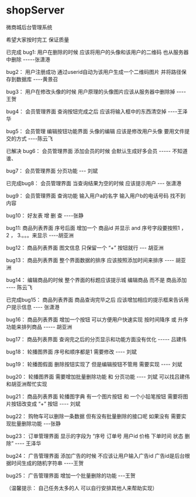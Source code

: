 # shopServer
微商城后台管理系统



希望大家按时完工 保证质量

已完成 bug1: 用户在删除的时候 应该将用户的头像和该用户的二维码 也从服务器中删除 -----张潇港

bug2： 用户注册成功 通过userid自动为该用户生成一个二维码图片 并将路径保存到数据库 ----黄景召

bug3： 用户在修改头像的时候 用户原理的头像图片应该从服务器中删除掉 ----王贺

bug4： 会员管理界面 查询按钮完成之后  应该将输入框中的东西清空掉 ----王泽华

bug5： 会员管理 编辑按钮功能界面 头像的编辑 应该是修改用户头像 要用文件提交的方式 ----陈云飞

已解决 bug6： 会员管理界面 添加会员的时候 会默认生成好多会员  ----- 不知道谁、  

bug7： 会员管理界面 分页功能  --- 刘斌

已完成bug8： 会员管理界面 当查询结果为空的时候  应该提示用户 --- 张潇港

bug9： 会员管理界面 查询功能 输入用户a的名字 输入用户b的电话号码 找不到内容  

bug10： 好友表 增 删 查 ----张静




bug11: 商品列表界面 序号后面 增加一个 商品id 并显示   and    序号字段要按照1 ， 2 ， 3.。。。来显示  ----胡亚洲

bug12： 商品列表界面 图文信息  只保留一个 “+” 按钮就行   --- 胡亚洲

bug13： 商品列表界面 整个界面数据的排序 应该按照添加时间来排序   ---- 胡亚洲

bug14： 编辑商品的时候 整个界面的标题应该提示城 编辑商品 而不是 商品添加  ---- 陈云飞

已完成bug15： 商品列表界面  商品查询完毕之后 应该增加相应的提示框来告诉用户提示信息  ---- 张潇港

bug16： 商品列表界面  增加一个按钮 可以方便用户快速实现 按时间降序 或 升序 功能来排列商品  ----- 胡亚洲 

bug17： 商品列表界面  查询完之后的分页显示和功能方面没有优化 -----  吕建伟

bug18： 轮播图界面  序号和顺序都是1  需要修改   ---- 刘斌

bug19： 轮播图假面 删除按钮实现了  但是编辑按钮不管用 需要实现  ---- 刘斌

bug20： 轮播图界面  需要增加批量删除功能 和 分页功能  ---- 刘斌  可以找吕建伟和胡亚洲帮忙实现

bug21： 商品列表界面  轮播图字典 有一个图片按钮 和 一个小铅笔按钮  需要将图片按钮改变成 “+” 按钮 ---- 刘斌

bug22： 购物车可以删除一条数据 但有没有批量删除的接口呢  如果没有  需要实现批量删除功能  ---张静

bug23： 订单管理界面 显示的字段为 “序号  订单号  用户id  价格  下单时间  状态 删除” ---- 王泽华

bug24： 广告管理界面 添加广告的时候  不应该让用户输入广告id  广告id是后台根据时间生成的随机字符串  ----王贺

bug25： 广告管理界面  增加一个批量删除的功能   ---王贺


（温馨提示： 自己任务太多的人  可以自行安排其他人来帮助实现）

